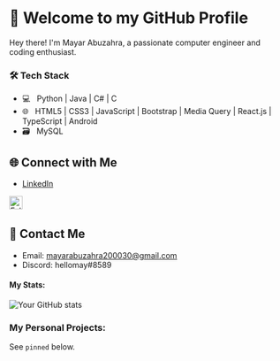 # 👋 Welcome to my GitHub Profile

Hey there! I'm Mayar Abuzahra, a passionate computer engineer and coding enthusiast. 

<h3>🛠 Tech Stack</h3>

- 💻 &nbsp; Python | Java | C# | C
- 🌐 &nbsp; HTML5 | CSS3 | JavaScript | Bootstrap | Media Query | React.js | TypeScript | Android 
- 🗃️ &nbsp; MySQL 

## 🌐 Connect with Me

- [LinkedIn](https://www.linkedin.com/in/mayar-abuzahra)
<a href="[https://www.linkedin.com/in/trekhleb/](https://www.linkedin.com/in/mayar-abuzahra)" title="Follow me on LinkedIn">
  <img
    width="24"
    alt="Follow me on LinkedIn"
    src="https://github.com/Mayar-Abuzahra/Mayar-Abuzahra/tree/main/assets/icons/linkedin.svg"
  /></a>
&nbsp;

## 💬 Contact Me

- Email: mayarabuzahra200030@gmail.com
- Discord: hellomay#8589
  
#### My Stats:

![Your GitHub stats](https://github-readme-stats.vercel.app/api?username=Mayar-Abuzahra&show_icons=true&theme=transparent)

### My Personal Projects:

See `pinned` below. 

